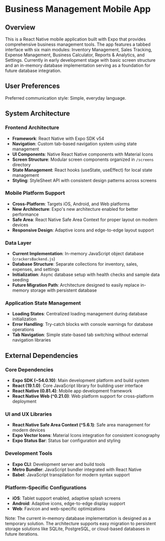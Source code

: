 # Business Management Mobile App

## Overview

This is a React Native mobile application built with Expo that provides comprehensive business management tools. The app features a tabbed interface with six main modules: Inventory Management, Sales Tracking, Expense Management, Business Calculator, Reports & Analytics, and Settings. Currently in early development stage with basic screen structure and an in-memory database implementation serving as a foundation for future database integration.

## User Preferences

Preferred communication style: Simple, everyday language.

## System Architecture

### Frontend Architecture
- **Framework**: React Native with Expo SDK v54
- **Navigation**: Custom tab-based navigation system using state management
- **UI Components**: Native React Native components with Material Icons
- **Screen Structure**: Modular screen components organized in `/screens` directory
- **State Management**: React hooks (useState, useEffect) for local state management
- **Styling**: StyleSheet API with consistent design patterns across screens

### Mobile Platform Support
- **Cross-Platform**: Targets iOS, Android, and Web platforms
- **New Architecture**: Expo's new architecture enabled for better performance
- **Safe Area**: React Native Safe Area Context for proper layout on modern devices
- **Responsive Design**: Adaptive icons and edge-to-edge layout support

### Data Layer
- **Current Implementation**: In-memory JavaScript object database (`crackersBackend.js`)
- **Database Structure**: Separate collections for inventory, sales, expenses, and settings
- **Initialization**: Async database setup with health checks and sample data seeding
- **Future Migration Path**: Architecture designed to easily replace in-memory storage with persistent database

### Application State Management
- **Loading States**: Centralized loading management during database initialization
- **Error Handling**: Try-catch blocks with console warnings for database operations
- **Tab Navigation**: Simple state-based tab switching without external navigation libraries

## External Dependencies

### Core Dependencies
- **Expo SDK (~54.0.10)**: Main development platform and build system
- **React (19.1.0)**: Core JavaScript library for building user interface
- **React Native (0.81.4)**: Mobile app development framework
- **React Native Web (^0.21.0)**: Web platform support for cross-platform deployment

### UI and UX Libraries
- **React Native Safe Area Context (^5.6.1)**: Safe area management for modern devices
- **Expo Vector Icons**: Material Icons integration for consistent iconography
- **Expo Status Bar**: Status bar configuration and styling

### Development Tools
- **Expo CLI**: Development server and build tools
- **Metro Bundler**: JavaScript bundler integrated with React Native
- **Babel**: JavaScript transpilation for modern syntax support

### Platform-Specific Configurations
- **iOS**: Tablet support enabled, adaptive splash screens
- **Android**: Adaptive icons, edge-to-edge display support
- **Web**: Favicon and web-specific optimizations

Note: The current in-memory database implementation is designed as a temporary solution. The architecture supports easy migration to persistent storage solutions like SQLite, PostgreSQL, or cloud-based databases in future iterations.